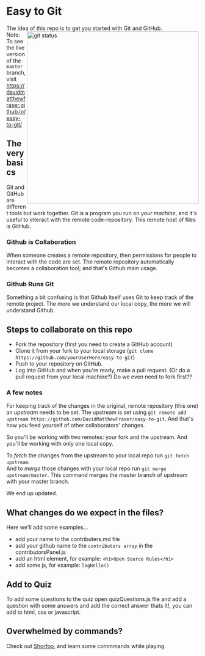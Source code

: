 
# Easy to Git 
The idea of this repo is to get you started with Git and GitHub.<br/>
<img align="right" width="450" src="https://i.ibb.co/Qp6RJcK/easypic.png" alt="git status" />
Note: To see the live version of the `master` branch, visit https://davidmatthewfraser.github.io/easy-to-git/

## The very basics
Git and GitHub are different tools but work together. Git is a program you run on *your machine*, and it's useful to interact with the remote code-repository. This remote host of files is GitHub.
### Github is Collaboration
When someone creates a remote repository, then permissions for people to interact with the code are set. The remote repository automatically becomes a collaboration tool; and that's Github main usage.
### Github Runs Git
Something a bit confusing is that Github itself uses Git to keep track of the remote project. The more we understand our local copy, the more we will understand Github. 
## Steps to collaborate on this repo
* Fork the repository (first you need to create a GitHub account)
* Clone it from your fork to your local storage (`git clone https://github.com/yourUserHere/easy-to-git`)
* Push to your repository on GitHub.
* Log into GitHub and when you're ready, make a pull request. (Or do a pull request from your local machine?)   Do we even need to fork first??

### A few notes
For keeping track of the changes in the original, remote repository (this one) an *upstream* needs to be set. The upstream is set using `git remote add upstream https://github.com/DavidMatthewFraser/easy-to-git`. And that's how you feed yourself of other collaborators' changes.

So you'll be working with two remotes: your fork and the upstream. And you'll be working with only one local copy.

To *fetch* the changes from the upstream to your local repo run `git fetch upstream`.  
And to *merge* those changes with your local repo run `git merge upstream/master`. This command merges the master branch of upstream with your master branch. 

We end up updated.

## What changes do we expect in the files?
Here we'll add some examples...
- add your name to the contributers.md file
- add your github name to the ``` contributors array ``` in the contributorsPanel.js 
- add an html element, for example: ``` <h1>Open Source Rules</h1> ```
- add some js, for example: ```logHello()```

## Add to Quiz
To add some questions to the quiz open quizQuestions.js file and add a question with some answers and add the correct answer thats it!,
you can add to html, css or javascript. 


## Overwhelmed by commands?

Check out <a href='https://www.shortcutfoo.com/app/dojos/git'>Shorfoo</a>, and learn some commmands while playing.


